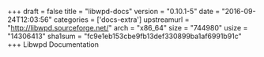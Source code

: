 +++
draft = false
title = "libwpd-docs"
version = "0.10.1-5"
date = "2016-09-24T12:03:56"
categories = ['docs-extra']
upstreamurl = "http://libwpd.sourceforge.net/"
arch = "x86_64"
size = "744980"
usize = "14306413"
sha1sum = "fc9e1eb153cbe9fb13def330899ba1af6991b91c"
+++
Libwpd Documentation